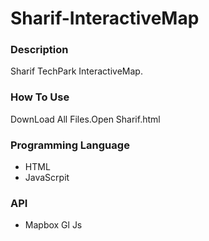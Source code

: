 # Sharif-InteractiveMap

### Description
Sharif TechPark InteractiveMap.

### How To Use
DownLoad All Files.Open Sharif.html

### Programming Language
- HTML
- JavaScrpit

### API
- Mapbox Gl Js
